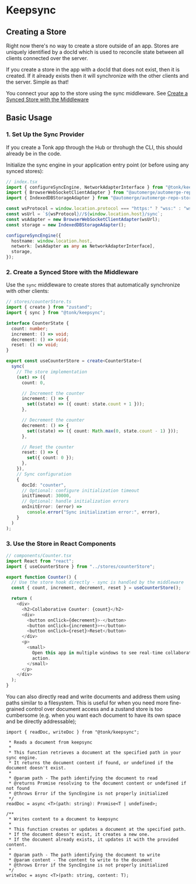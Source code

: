 # Keepsync

## Creating a Store

Right now there's no way to create a store outside of an app. Stores are uniquely identified by a docId which is used to reconcile state between all clients connected over the server.

If you create a store in the app with a docId that does not exist, then it is created. If it already exists then it will synchronize with the other clients and the server. Simple as that!

You connect your app to the store using the sync middleware. See [Create a Synced Store with the Middleware](###create-a-synced-store-with-the-middleware)

## Basic Usage

### 1. Set Up the Sync Provider

If you create a Tonk app through the Hub or throhugh the CLI, this should already be in the code.

Initialize the sync engine in your application entry point (or before using any synced stores):

```typescript
// index.tsx
import { configureSyncEngine, NetworkAdapterInterface } from "@tonk/keepsync";
import { BrowserWebSocketClientAdapter } from "@automerge/automerge-repo-network-websocket";
import { IndexedDBStorageAdapter } from "@automerge/automerge-repo-storage-indexeddb";

const wsProtocol = window.location.protocol === "https:" ? "wss:" : "ws:";
const wsUrl = `${wsProtocol}//${window.location.host}/sync`;
const wsAdapter = new BrowserWebSocketClientAdapter(wsUrl);
const storage = new IndexedDBStorageAdapter();

configureSyncEngine({
  hostname: window.location.host,
  network: [wsAdapter as any as NetworkAdapterInterface],
  storage,
});
```

### 2. Create a Synced Store with the Middleware

Use the `sync` middleware to create stores that automatically synchronize with other clients:

```typescript
// stores/counterStore.ts
import { create } from "zustand";
import { sync } from "@tonk/keepsync";

interface CounterState {
  count: number;
  increment: () => void;
  decrement: () => void;
  reset: () => void;
}

export const useCounterStore = create<CounterState>(
  sync(
    // The store implementation
    (set) => ({
      count: 0,

      // Increment the counter
      increment: () => {
        set((state) => ({ count: state.count + 1 }));
      },

      // Decrement the counter
      decrement: () => {
        set((state) => ({ count: Math.max(0, state.count - 1) }));
      },

      // Reset the counter
      reset: () => {
        set({ count: 0 });
      },
    }),
    // Sync configuration
    {
      docId: "counter",
      // Optional: configure initialization timeout
      initTimeout: 30000,
      // Optional: handle initialization errors
      onInitError: (error) =>
        console.error("Sync initialization error:", error),
    }
  )
);
```

### 3. Use the Store in React Components

```typescript
// components/Counter.tsx
import React from "react";
import { useCounterStore } from "../stores/counterStore";

export function Counter() {
  // Use the store hook directly - sync is handled by the middleware
  const { count, increment, decrement, reset } = useCounterStore();

  return (
    <div>
      <h2>Collaborative Counter: {count}</h2>
      <div>
        <button onClick={decrement}>-</button>
        <button onClick={increment}>+</button>
        <button onClick={reset}>Reset</button>
      </div>
      <p>
        <small>
          Open this app in multiple windows to see real-time collaboration in
          action.
        </small>
      </p>
    </div>
  );
}
```

You can also directly read and write documents and address them using paths similar to a filesystem. This is useful for when you need more fine-grained control over document access and
a zustand store is too cumbersome (e.g. when you want each document to have its own space and be directly addressable);

```
import { readDoc, writeDoc } from "@tonk/keepsync";

 * Reads a document from keepsync
 *
 * This function retrieves a document at the specified path in your sync engine.
 * It returns the document content if found, or undefined if the document doesn't exist.
 *
 * @param path - The path identifying the document to read
 * @returns Promise resolving to the document content or undefined if not found
 * @throws Error if the SyncEngine is not properly initialized
 */
readDoc = async <T>(path: string): Promise<T | undefined>;

/**
 * Writes content to a document to keepsync
 *
 * This function creates or updates a document at the specified path.
 * If the document doesn't exist, it creates a new one.
 * If the document already exists, it updates it with the provided content.
 *
 * @param path - The path identifying the document to write
 * @param content - The content to write to the document
 * @throws Error if the SyncEngine is not properly initialized
 */
writeDoc = async <T>(path: string, content: T);
```

